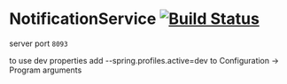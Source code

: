 # NotificationService [![Build Status](https://travis-ci.org/NCEC20182019/NotificationService.svg?branch=master)](https://travis-ci.org/NCEC20182019/NotificationService)
server port `8093`

to use dev properties add --spring.profiles.active=dev to Configuration -> Program arguments